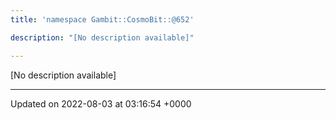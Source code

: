 ```yaml
---
title: 'namespace Gambit::CosmoBit::@652'

description: "[No description available]"

---
```







[No description available]






-------------------------------

Updated on 2022-08-03 at 03:16:54 +0000